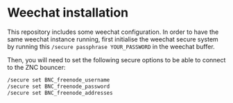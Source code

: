 # Weechat installation

This repository includes some weechat configuration. In order to have the same weechat instance running, first initialise the weechat secure system by running this `/secure passphrase YOUR_PASSWORD` in the weechat buffer.

Then, you will need to set the following secure options to be able to connect to the ZNC bouncer:

```sh
/secure set BNC_freenode_username
/secure set BNC_freenode_password
/secure set BNC_freenode_addresses
```

